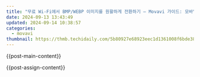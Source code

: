 ```yaml
---
title: "무료 Wi-Fi에서 BMP/WEBP 이미지를 원활하게 전환하기 – Movavi 가이드: 모바일 조정 포인트 살펴보기"
date: 2024-09-13 13:43:49
updated: 2024-09-14 10:38:57
categories:
  - movavi
thumbnail: https://thmb.techidaily.com/5b80927e68923eec1d1361008f6bde3827f135dcc6188baf767c77fe55f4ad9e.png
---
```


{{post-main-content}}

<ins class="adsbygoogle"
     style="display:block"
     data-ad-format="autorelaxed"
     data-ad-client="ca-pub-7571918770474297"
     data-ad-slot="1223367746"></ins>

{{post-assign-content}}

<ins class="adsbygoogle"
     style="display:block"
     data-ad-client="ca-pub-7571918770474297"
     data-ad-slot="8358498916"
     data-ad-format="auto"
     data-full-width-responsive="true"></ins>
